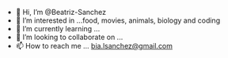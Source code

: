 - 👋 Hi, I’m @Beatriz-Sanchez
- 👀 I’m interested in ...food, movies, animals, biology and coding
- 🌱 I’m currently learning ...
- 💞️ I’m looking to collaborate on ...
- 📫 How to reach me ... bia.lsanchez@gmail.com

<!---
Beatriz-Sanchez/Beatriz-Sanchez is a ✨ special ✨ repository because its `README.md` (this file) appears on your GitHub profile.
You can click the Preview link to take a look at your changes.
--->
